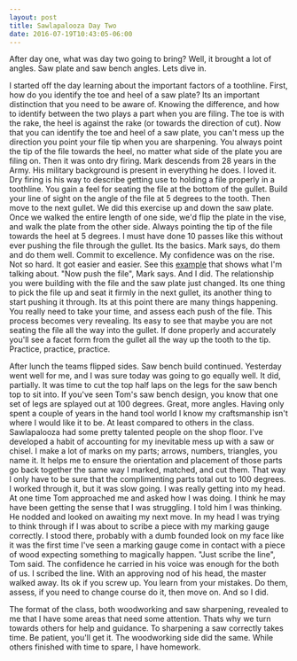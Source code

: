 ```yaml
---
layout: post
title: Sawlapalooza Day Two
date: 2016-07-19T10:43:05-06:00
---
```


After day one, what was day two going to bring?  Well, it brought a lot of
angles.  Saw plate and saw bench angles.  Lets dive in.


I started off the day learning about the important factors of a toothline.
First, how do you identify the toe and heel of a saw plate?  Its an important
distinction that you need to be aware of.  Knowing the difference, and how to
identify between the two plays a part when you are filing.  The toe is with the
rake, the heel is against the rake (or towards the direction of cut).  Now that
you can identify the toe and heel of a saw plate, you can't mess up the
direction you point your file tip when you are sharpening.  You always point
the tip of the file towards the heel, no matter what side of the plate you are
filing on.  Then it was onto dry firing.  Mark descends from 28 years in the
Army.  His military background is present in everything he does.  I loved it.
Dry firing is his way to describe getting use to holding a file properly in a
toothline.  You gain a feel for seating the file at the bottom of the gullet.
Build your line of sight on the angle of the file at 5 degrees to the tooth.
Then move to the next gullet.  We did this exercise up and down the saw plate.
Once we walked the entire length of one side, we'd flip the plate in the vise,
and walk the plate from the other side.  Always pointing the tip of the file
towards the heel at 5 degrees.  I must have done 10 passes like this without
ever pushing the file through the gullet.  Its the basics.  Mark says, do them
and do them well.  Commit to excellence.  My confidence was on the rise.  Not
so hard.  It got easier and easier.  See this <a href="{{ site.baseurl }}/images/saw_plate_sharpening_small_01.jpg" target="_blank">example</a> that
shows what I'm talking about.  "Now push the file", Mark says.  And I did.  The
relationship you were building with the file and the saw plate just changed.
Its one thing to pick the file up and seat it firmly in the next gullet, its
another thing to start pushing it through.  Its at this point there are many
things happening.  You really need to take your time, and assess each push of
the file.  This process becomes very revealing.  Its easy to see that maybe you
are not seating the file all the way into the gullet.  If done properly and
accurately you'll see a facet form from the gullet all the way up the tooth to
the tip.  Practice, practice, practice.


After lunch the teams flipped sides.  Saw bench build continued.  Yesterday
went well for me, and I was sure today was going to go equally well.  It did,
partially.  It was time to cut the top half laps on the legs for the saw bench
top to sit into.  If you've seen Tom's saw bench design, you know that one set
of legs are splayed out at 100 degrees.  Great, more angles.  Having only spent
a couple of years in the hand tool world I know my craftsmanship isn't where I
would like it to be.  At least compared to others in the class.  Sawlapalooza
had some pretty talented people on the shop floor.  I've developed a habit of
accounting for my inevitable mess up with a saw or chisel.  I make a lot of
marks on my parts; arrows, numbers, triangles, you name it.  It helps me to
ensure the orientation and placement of those parts go back together the same
way I marked, matched, and cut them.  That way I only have to be sure that the
complimenting parts total out to 100 degrees.  I worked through it, but it was
slow going.  I was really getting into my head.  At one time Tom approached me
and asked how I was doing.  I think he may have been getting the sense that I
was struggling.  I told him I was thinking.  He nodded and looked on awaiting
my next move.  In my head I was trying to think through if I was about to
scribe a piece with my marking gauge correctly.  I stood there, probably with a
dumb founded look on my face like it was the first time I've seen a marking
gauge come in contact with a piece of wood expecting something to magically
happen.  "Just scribe the line", Tom said.  The confidence he carried in his
voice was enough for the both of us.  I scribed the line.  With an approving
nod of his head, the master walked away.  Its ok if you screw up.  You learn
from your mistakes.  Do them, assess, if you need to change course do it, then
move on.  And so I did.

The format of the class, both woodworking and saw sharpening, revealed to me
that I have some areas that need some attention. Thats why we turn towards
others for help and guidance.  To sharpening a saw correctly takes time.  Be
patient, you'll get it.  The woodworking side did the same.  While others
finished with time to spare, I have homework.

